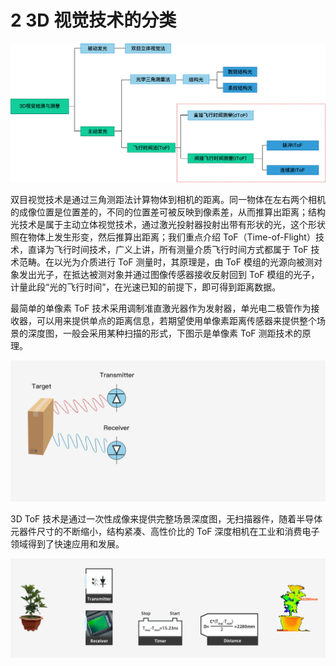 # 2 3D 视觉技术的分类

![技术分类](pic/z-img206.png)

双目视觉技术是通过三角测距法计算物体到相机的距离。同一物体在左右两个相机的成像位置是位置差的，不同的位置差可被反映到像素差，从而推算出距离；结构光技术是属于主动立体视觉技术，通过激光投射器投射出带有形状的光，这个形状照在物体上发生形变，然后推算出距离；我们重点介绍 ToF（Time-of-Flight）技术，直译为飞行时间技术，广义上讲，所有测量介质飞行时间方式都属于 ToF 技术范畴。在以光为介质进行 ToF 测量时，其原理是，由 ToF 模组的光源向被测对象发出光子，在抵达被测对象并通过图像传感器接收反射回到 ToF 模组的光子，计量此段“光的飞行时间”，在光速已知的前提下，即可得到距离数据。

最简单的单像素 ToF 技术采用调制准直激光器作为发射器，单光电二极管作为接收器，可以用来提供单点的距离信息，若期望使用单像素距离传感器来提供整个场景的深度图，一般会采用某种扫描的形式，下图示是单像素 ToF 测距技术的原理。

![单像素ToF测距技术的原理](pic/nimg6.gif)

3D ToF 技术是通过一次性成像来提供完整场景深度图，无扫描器件，随着半导体元器件尺寸的不断缩小，结构紧凑、高性价比的 ToF 深度相机在工业和消费电子领域得到了快速应用和发展。

![花盆测距图](pic/nimg7.gif)
